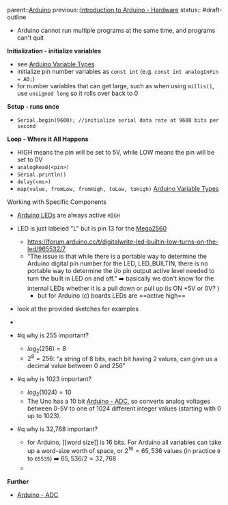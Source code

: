 parent::[Arduino](Arduino.md)
previous::[Introduction to Arduino - Hardware](Introduction%20to%20Arduino%20-%20Hardware.md)
status:: #draft-outline 

- Arduino cannot run multiple programs at the same time, and programs can't quit

**Initialization - initialize variables**
- see [Arduino Variable Types](Arduino%20Variable%20Types.md) 
- initialize pin number variables as `const int` (e.g. `const int analogInPin = A0;`)
- for number variables that can get large, such as when using `millis()`, use `unsigned long` so it rolls over back to 0

**Setup - runs once**
- `Serial.begin(9600); //initialize serial data rate at 9600 bits per second`

**Loop - Where it All Happens**
- HIGH means the pin will be set to 5V, while LOW means the pin will be set to 0V 
- `analogRead(<pin>)`
- `Serial.println()`
- `delay(<ms>)`
- `map(value, fromLow, fromHigh, toLow, toHigh)`
[Arduino Variable Types](Arduino%20Variable%20Types.md)

Working with Specific Components
- [Arduino LEDs](Arduino%20LEDs.md) are always active `HIGH` 

- LED is just labeled "L" but is pin 13 for the [Mega2560](Mega2560.md)
	- https://forum.arduino.cc/t/digitalwrite-led-builtin-low-turns-on-the-led/965532/7
	- "The issue is that while there is a portable way to determine the Arduino digital pin number for the LED, LED_BUILTIN, there is no portable way to determine the i/o pin output active level needed to turn the built in LED on and off." ➡️  basically we don't know for the internal LEDs whether it is a pull down or pull up (is ON +5V or 0V? ) 
		- but for Arduino (c) boards LEDs are ==active high==
- look at the provided sketches for examples
- 
- #q why is 255 important?
	- $log_2(256)=8$
	- $2^8=256$: "a string of 8 bits, each bit having 2 values, can give us a decimal value between 0 and 256"
- #q why is 1023 important? 
	- $log_2(1024)=10$
	- The Uno has a 10 bit [Arduino - ADC](Arduino%20-%20ADC.md), so converts analog voltages between 0-5V to one of 1024 different integer values (starting with 0 up to 1023). 
- #q why is 32,768 important?
	- for Arduino, [[word size]] is 16 bits.  For Arduino all variables can take up a word-size worth of space, or $2^{16}=65,536$ values (in practice `0` to `65535`)  ➡️  $65,536/2 = 32,768$
	- 

**Further**
- [Arduino - ADC](Arduino%20-%20ADC.md)
